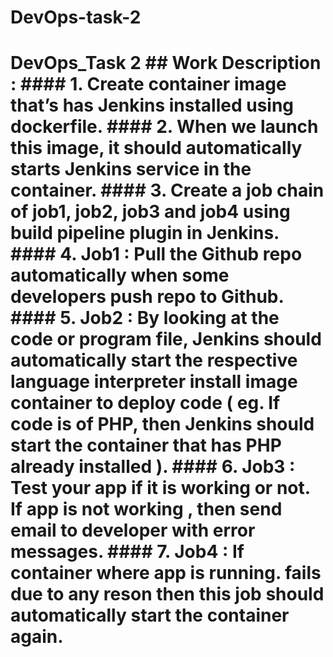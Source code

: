 # DevOps-task-2
# DevOps_Task 2   ## Work Description :   #### 1. Create container image that’s has Jenkins installed  using dockerfile.  #### 2. When we launch this image, it should automatically starts Jenkins service in the container.  #### 3. Create a job chain of job1, job2, job3 and  job4 using build pipeline plugin in Jenkins.  #### 4. Job1 : Pull  the Github repo automatically when some developers push repo to Github.  #### 5. Job2 : By looking at the code or program file, Jenkins should automatically start the respective language interpreter install image container to deploy code ( eg. If code is of  PHP, then Jenkins should start the container that has PHP already installed ).  #### 6. Job3 : Test your app if it  is working or not. If app is not working , then send email to developer with error messages.  #### 7. Job4 : If container where app is running. fails due to any reson then this job should automatically start the container again.  

